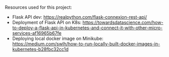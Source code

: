 Resources used for this project:

- Flask API dev: https://realpython.com/flask-connexion-rest-api/
- Deployment of Flask API on K8s: https://towardsdatascience.com/how-to-deploy-a-flask-api-in-kubernetes-and-connect-it-with-other-micro-services-af16965b67fe
- Deploying local docker image on Minikube: https://medium.com/swlh/how-to-run-locally-built-docker-images-in-kubernetes-b28fbc32cc1d